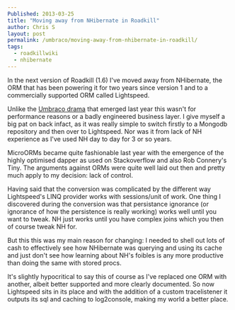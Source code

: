 ```yaml
---
Published: 2013-03-25
title: "Moving away from NHibernate in Roadkill"
author: Chris S
layout: post
permalink: /umbraco/moving-away-from-nhibernate-in-roadkill/
tags:
  - roadkillwiki
  - nhibernate
---
```

In the next version of Roadkill (1.6) I've moved away from NHibernate, the ORM that has been powering it for two years since version 1 and to a commercially supported ORM called Lightspeed.

Unlike the [Umbraco drama][1] that emerged last year this wasn't for performance reasons or a badly engineered business layer. I give myself a big pat on back infact, as it was really simple to switch firstly to a Mongodb repository and then over to Lightspeed. Nor was it from lack of NH experience as I've used NH day to day for 3 or so years.

<!--more-->

MicroORMs became quite fashionable last year with the emergence of the highly optimised dapper as used on Stackoverflow and also Rob Connery's Tiny. The arguments against ORMs were quite well laid out then and pretty much apply to my decision: lack of control.

Having said that the conversion was complicated by the different way Lightspeed's LINQ provider works with sessions/unit of work. One thing I discovered during the conversion was that persistance ignorance (or ignorance of how the persistence is really working) works well until you want to tweak. NH just works until you have complex joins which you then of course tweak NH for. 

But this this was my main reason for changing: I needed to shell out lots of cash to effectively see how NHibernate was querying and using its cache and just don't see how learning about NH's foibles is any more productive than doing the same with stored procs.

It's slightly hypocritical to say this of course as I've replaced one ORM with another, albeit better supported and more clearly documented. So now Lightspeed sits in its place and with the addition of a custom tracelistener it outputs its sql and caching to log2console, making my world a better place.

 [1]: http://ayende.com/blog/156577/on-umbracos-nhibernates-pullout